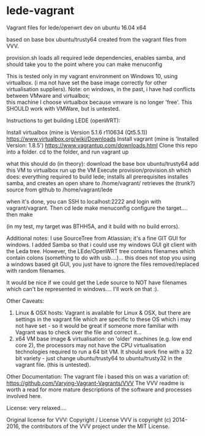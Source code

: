 # lede-vagrant
Vagrant files for lede/openwrt dev on ubuntu 16.04 x64

based on base box ubuntu/trusty64
created from the vagrant files from VVV.

provision.sh loads all required lede dependencies, enables samba, and should take you to the point where you can
make menuconfig


This is tested only in my vagrant environment on Windows 10, using virtualbox.
(i ma not have set the base image correctly for other virtualisation suppliers).
Note: on windows, in the past, i have had conflicts between VMware and virtualbox;  
this machine I choose virtualbox because vmware is no longer 'free'.
This SHOULD work with VMWare, but is untested.


Instructions to get building LEDE (openWRT):

Install virtualbox (mine is Version 5.1.6 r110634 (Qt5.5.1))
https://www.virtualbox.org/wiki/Downloads
Install vagrant (mine is 'Installed Version: 1.8.5')
https://www.vagrantup.com/downloads.html
Clone this repo into a folder.
cd to the folder, and run 
vagrant up

what this should do (in theory):
download the base box ubuntu/trusty64
add this VM to virtualbox
run up the VM
Execute provision/provision.sh
	which does:
	everything required to build lede;
	installs all prerequisites
	installes samba, and creates an open share to /home/vagrant/
	retrieves the (trunk?) source from github to /home/vagrant/lede
	
when it's done, you can SSH to localhost:2222 and login with vagrant/vagrant.
Then 
cd lede
make menuconfig
configure the target....
then 
make

(in my test, my target was BTHH5A, and it build with no build errors).



Additional notes:
I use SourceTree from Atlassian; it's a fine GIT GUI for windows.
I added Samba so that i could use my windows GUI git client with the Leda tree.
However, the LEde/OpenWRT tree contains filenames which contain colons 
(something to do with usb....)...  this does not stop you using a windows based git GUI, 
you just have to ignore the files removed/replaced with random filenames.

It would be nice if we could get the Lede source to NOT have filenames which can't be 
represented in windows....  I'll work on that :).


Other Caveats:
1. Linux & OSX hosts:
Vagrant is available for Linux & OSX,  but there are settings in the vagrant file which 
are specific to these OS which i may not have set - so it would be great if someone more
familiar with Vagrant was to check over the file and correct it...
2. x64 VM base image & virtualisation:
on 'older' machines (e.g. low end core 2), the processors may not have the CPU virtualisation 
technologies required to run a 64 bit VM.  It should work fine with a 32 bit variety - just change
ubuntu/trusty64 to ubuntu/trusty32 in the vagrant file.  (this is untested).

Other Documentation:
The vagrant file i based this on was a variation of:
https://github.com/Varying-Vagrant-Vagrants/VVV
The VVV readme is worth a read for more mature descriptions of the software and processes involved here.


License: very relaxed....

Original license for VVV:
Copyright / License
VVV is copyright (c) 2014-2016, the contributors of the VVV project under the MIT License.

